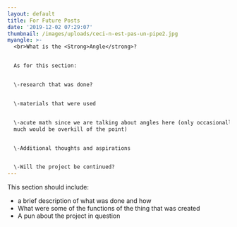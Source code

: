 ```yaml
---
layout: default
title: For Future Posts
date: '2019-12-02 07:29:07'
thumbnail: /images/uploads/ceci-n-est-pas-un-pipe2.jpg
myangle: >-
  <br>What is the <Strong>Angle</strong>?


  As for this section:


  \-research that was done?


  \-materials that were used


  \-acute math since we are talking about angles here (only occasionally, too
  much would be overkill of the point)


  \-Additional thoughts and aspirations


  \-Will the project be continued?
---
```

This section should include:
- a brief description of what was done and how
- What were some of the functions of the thing that was created
- A pun about the project in question

